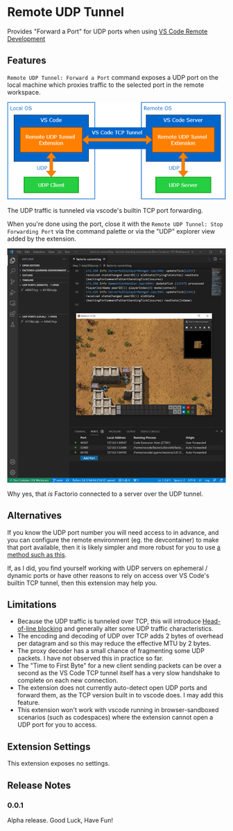# Remote UDP Tunnel

Provides "Forward a Port" for UDP ports when using [VS Code Remote Development](https://code.visualstudio.com/docs/remote/remote-overview)

## Features

`Remote UDP Tunnel: Forward a Port` command exposes a UDP port on the local machine which proxies traffic to the selected port in the remote workspace.

![Diagram of Mechanism](../media/VS-Code-UDP-Tunnel.png)

The UDP traffic is tunneled via vscode's builtin TCP port forwarding.

When you're done using the port, close it with the `Remote UDP Tunnel: Stop Forwarding Port` via the command palette or via the "UDP" explorer view added by the extension.

![Extension in action](../media/in-action.png)

Why yes, that _is_ Factorio connected to a server over the UDP tunnel.

## Alternatives

If you know the UDP port number you will need access to in advance, and you can configure the remote environment (eg. the devcontainer) to make that port available,
then it is likely simpler and more robust for you to use [a method such as this](https://stackoverflow.com/questions/69002661/how-to-forward-a-udp-port-from-a-devcontainer).

If, as I did, you find yourself working with UDP servers on ephemeral / dynamic ports or have other reasons to rely on access over VS Code's builtin TCP tunnel, then this extension may help you.

## Limitations

- Because the UDP traffic is tunneled over TCP, this will introduce [Head-of-line blocking](https://en.wikipedia.org/wiki/Head-of-line_blocking) and generally alter some UDP traffic characteristics.
- The encoding and decoding of UDP over TCP adds 2 bytes of overhead per datagram and so this may reduce the effective MTU by 2 bytes.
- The proxy decoder has a small chance of fragmenting some UDP packets. I have not observed this in practice so far.
- The "Time to First Byte" for a new client sending packets can be over a second as the VS Code TCP tunnel itself has a very slow handshake to complete on each new connection.
- The extension does not currently auto-detect open UDP ports and forward them, as the TCP version built in to vscode does. I may add this feature.
- This extension won't work with vscode running in browser-sandboxed scenarios (such as codespaces) where the extension cannot open a UDP port for you to access.

## Extension Settings

This extension exposes no settings.

## Release Notes

### 0.0.1

Alpha release. Good Luck, Have Fun!
